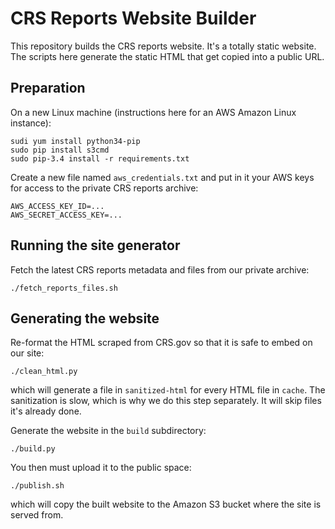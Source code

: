 # CRS Reports Website Builder

This repository builds the CRS reports website. It's a totally static website. The scripts here generate the static HTML that get copied into a public URL.

## Preparation

On a new Linux machine (instructions here for an AWS Amazon Linux instance):

	sudi yum install python34-pip
	sudo pip install s3cmd
	sudo pip-3.4 install -r requirements.txt

Create a new file named `aws_credentials.txt` and put in it your AWS keys for access to the private CRS reports archive:

	AWS_ACCESS_KEY_ID=...
	AWS_SECRET_ACCESS_KEY=...

## Running the site generator

Fetch the latest CRS reports metadata and files from our private archive:

	./fetch_reports_files.sh

## Generating the website

Re-format the HTML scraped from CRS.gov so that it is safe to embed on our site:

	./clean_html.py

which will generate a file in `sanitized-html` for every HTML file in `cache`. The sanitization is slow, which is why we do this step separately. It will skip files it's already done.

Generate the website in the `build` subdirectory:

	./build.py

You then must upload it to the public space:

	./publish.sh

which will copy the built website to the Amazon S3 bucket where the site is served from.
